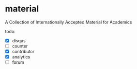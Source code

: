 # material
A Collection of Internationally Accepted Material for Academics

todo:
- [x] disqus
- [ ] counter
- [x] contributor
- [x] analytics
- [ ] forum
